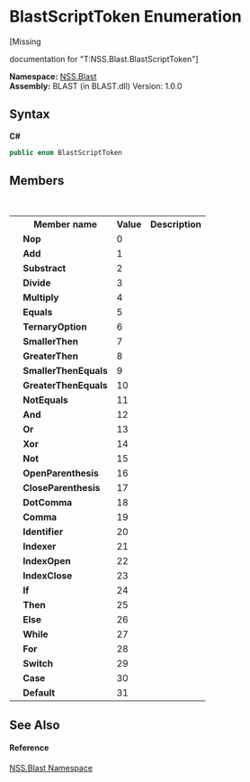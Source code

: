 # BlastScriptToken Enumeration
 

\[Missing <summary> documentation for "T:NSS.Blast.BlastScriptToken"\]

**Namespace:**&nbsp;<a href="N_NSS_Blast">NSS.Blast</a><br />**Assembly:**&nbsp;BLAST (in BLAST.dll) Version: 1.0.0

## Syntax

**C#**<br />
``` C#
public enum BlastScriptToken
```


## Members
&nbsp;<table><tr><th></th><th>Member name</th><th>Value</th><th>Description</th></tr><tr><td /><td target="F:NSS.Blast.BlastScriptToken.Nop">**Nop**</td><td>0</td><td /></tr><tr><td /><td target="F:NSS.Blast.BlastScriptToken.Add">**Add**</td><td>1</td><td /></tr><tr><td /><td target="F:NSS.Blast.BlastScriptToken.Substract">**Substract**</td><td>2</td><td /></tr><tr><td /><td target="F:NSS.Blast.BlastScriptToken.Divide">**Divide**</td><td>3</td><td /></tr><tr><td /><td target="F:NSS.Blast.BlastScriptToken.Multiply">**Multiply**</td><td>4</td><td /></tr><tr><td /><td target="F:NSS.Blast.BlastScriptToken.Equals">**Equals**</td><td>5</td><td /></tr><tr><td /><td target="F:NSS.Blast.BlastScriptToken.TernaryOption">**TernaryOption**</td><td>6</td><td /></tr><tr><td /><td target="F:NSS.Blast.BlastScriptToken.SmallerThen">**SmallerThen**</td><td>7</td><td /></tr><tr><td /><td target="F:NSS.Blast.BlastScriptToken.GreaterThen">**GreaterThen**</td><td>8</td><td /></tr><tr><td /><td target="F:NSS.Blast.BlastScriptToken.SmallerThenEquals">**SmallerThenEquals**</td><td>9</td><td /></tr><tr><td /><td target="F:NSS.Blast.BlastScriptToken.GreaterThenEquals">**GreaterThenEquals**</td><td>10</td><td /></tr><tr><td /><td target="F:NSS.Blast.BlastScriptToken.NotEquals">**NotEquals**</td><td>11</td><td /></tr><tr><td /><td target="F:NSS.Blast.BlastScriptToken.And">**And**</td><td>12</td><td /></tr><tr><td /><td target="F:NSS.Blast.BlastScriptToken.Or">**Or**</td><td>13</td><td /></tr><tr><td /><td target="F:NSS.Blast.BlastScriptToken.Xor">**Xor**</td><td>14</td><td /></tr><tr><td /><td target="F:NSS.Blast.BlastScriptToken.Not">**Not**</td><td>15</td><td /></tr><tr><td /><td target="F:NSS.Blast.BlastScriptToken.OpenParenthesis">**OpenParenthesis**</td><td>16</td><td /></tr><tr><td /><td target="F:NSS.Blast.BlastScriptToken.CloseParenthesis">**CloseParenthesis**</td><td>17</td><td /></tr><tr><td /><td target="F:NSS.Blast.BlastScriptToken.DotComma">**DotComma**</td><td>18</td><td /></tr><tr><td /><td target="F:NSS.Blast.BlastScriptToken.Comma">**Comma**</td><td>19</td><td /></tr><tr><td /><td target="F:NSS.Blast.BlastScriptToken.Identifier">**Identifier**</td><td>20</td><td /></tr><tr><td /><td target="F:NSS.Blast.BlastScriptToken.Indexer">**Indexer**</td><td>21</td><td /></tr><tr><td /><td target="F:NSS.Blast.BlastScriptToken.IndexOpen">**IndexOpen**</td><td>22</td><td /></tr><tr><td /><td target="F:NSS.Blast.BlastScriptToken.IndexClose">**IndexClose**</td><td>23</td><td /></tr><tr><td /><td target="F:NSS.Blast.BlastScriptToken.If">**If**</td><td>24</td><td /></tr><tr><td /><td target="F:NSS.Blast.BlastScriptToken.Then">**Then**</td><td>25</td><td /></tr><tr><td /><td target="F:NSS.Blast.BlastScriptToken.Else">**Else**</td><td>26</td><td /></tr><tr><td /><td target="F:NSS.Blast.BlastScriptToken.While">**While**</td><td>27</td><td /></tr><tr><td /><td target="F:NSS.Blast.BlastScriptToken.For">**For**</td><td>28</td><td /></tr><tr><td /><td target="F:NSS.Blast.BlastScriptToken.Switch">**Switch**</td><td>29</td><td /></tr><tr><td /><td target="F:NSS.Blast.BlastScriptToken.Case">**Case**</td><td>30</td><td /></tr><tr><td /><td target="F:NSS.Blast.BlastScriptToken.Default">**Default**</td><td>31</td><td /></tr></table>

## See Also


#### Reference
<a href="N_NSS_Blast">NSS.Blast Namespace</a><br />